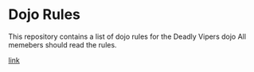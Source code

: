 Dojo Rules
==========

This repository contains a list of dojo rules for the Deadly Vipers dojo
All memebers should read the rules.

[link](https://github.com/deadlyvipers)
